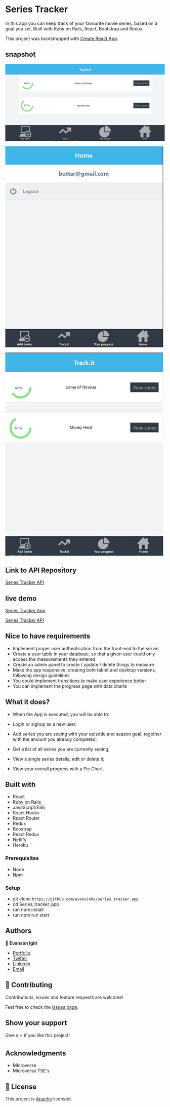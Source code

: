 # Series Tracker

In this app you can keep track of your favourite movie series, based on a goal you set. Built with Ruby on Rails, React, Bootstrap and Redux.

This project was bootstrapped with [Create React App](https://github.com/facebook/create-react-app).

## snapshot
![tracker](snapshot1.png)

![tracker](snapshot2.png)

![tracker](snapshot3.png)

## Link to API Repository
[Series Tracker API](https://github.com/evansinho/series_tracker_api)


## live demo
[Series Tracker App]()

[Series Tracker API](https://immense-dusk-13622.herokuapp.com/)

## Nice to have requirements

- Implement proper user authentication from the front-end to the server
- Create a user table in your database, so that a given user could only access the measurements they entered
- Create an admin panel to create / update / delete things to measure
- Make the app responsive, creating both tablet and desktop versions, following design guidelines
- You could implement transitions to make user experience better
- You can implement the progress page with data charts

## What it does?
- When the App is executed, you will be able to:

 - Login or signup as a new user;
 - Add series you are seeing with your episode and season goal, together with the amount you already completed;
 - Get a list of all series you are currently seeing;
 - View a single series details, edit or delete it;
 - View your overall progress with a Pie Chart.


## Built with
- React
- Ruby on Rails
- JavaScript/ES6
- React Hooks
- React Router
- Redux
- Boostrap
- React Redux
- Netlify
- Heroku



### Prerequisites

- Node
- Npm

### Setup

- git clone `https://github.com/evansinho/series_tracker_app`
- cd Series_tracker_app
- run npm install
- run npm run start


## Authors

👤 **Evanson Igiri**

- [Portfolio](https://evansinho.github.io/Evanson-igiri/)
- [Twitter](https://twitter.com/iamsinho1304)
- [Linkedin](LinkedIn.com/in/evanson-igiri)
- [Email](mailto:igiri.evanson@gmail.com)

## 🤝 Contributing

Contributions, issues and feature requests are welcome!

Feel free to check the [issues page](https://github.com/evansinho/series_tracker_app/issues).

## Show your support

Give a ⭐️ if you like this project!

## Acknowledgments

- MIcroverse
- Microverse TSE's

## 📝 License

This project is [Apache](lic.url) licensed.